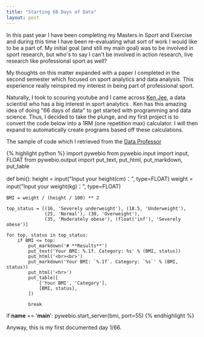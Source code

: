 ```yaml
---
title: "Starting 66 Days of Data"
layout: post
---
```


In this past year I have been completing my Masters in Sport and Exercise and during this time I have been re-evaluating what sort of work I would like to be a part of. My initial goal (and still my main goal) was to be involved in sport research, but who's to say I can't be involved in action research, live research like professional sport as well?

My thoughts on this matter expanded with a paper I completed in the second semester which focused on sport analytics and data analysis. This experience really reinspired my interest in being part of professional sport. 

Naturally, I took to scouring youtube and I came across [Ken Jee](https://www.youtube.com/@KenJee_ds), a data scientist who has a big interest in sport analytics . Ken has this amazing idea of doing "66 days of data" to get started with programming and data science. Thus, I decided to take the plunge, and my first project is to convert the code below into a 1RM (one repetition max) calculator. I will then expand to automatically create programs based off these calculations.

The sample of code which I retrieved from the [Data Professor](https://www.youtube.com/watch?v=n6I58WJiKGU&ab_channel=DataProfessor) 

{% highlight python %}
import pywebio
from pywebio.input import input, FLOAT
from pywebio.output import put_text, put_html, put_markdown, put_table

def bmi():
    height = input("Input your height(cm)：", type=FLOAT)
    weight = input("Input your weight(kg)：", type=FLOAT)

    BMI = weight / (height / 100) ** 2

    top_status = [(16, 'Severely underweight'), (18.5, 'Underweight'),
                  (25, 'Normal'), (30, 'Overweight'),
                  (35, 'Moderately obese'), (float('inf'), 'Severely obese')]

    for top, status in top_status:
        if BMI <= top:
            put_markdown('# **Results**')
            put_text('Your BMI: %.1f. Category: %s' % (BMI, status))
            put_html('<br><br>')
            put_markdown('Your BMI: `%.1f`. Category: `%s`' % (BMI, status))
            put_html('<hr>')
            put_table([
                ['Your BMI', 'Category'],
                [BMI, status],
            ])

            break

if __name__ == '__main__':
    pywebio.start_server(bmi, port=55)
{% endhighlight %}

Anyway, this is my first documented day 1/66.
